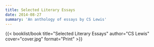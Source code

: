 ```yaml
---
title: Selected Literary Essays
date: 2014-08-27
summary: 'An anthology of essays by CS Lewis'
---
```


{{< booklist/book
title="Selected Literary Essays"
author="CS Lewis"
cover="cover.jpg"
format="Print" >}}
